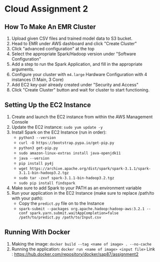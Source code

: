 # Cloud Assignment 2

## How To Make An EMR Cluster

1. Upload given CSV files and trained model data to S3 bucket. 
2. Head to EMR under AWS dashboard and click "Create Cluster"
3. Click "advanced configuration" at the top
4. Select the appropriate Spark/Hadoop version under "Software Configuration"
5. Add a step to run the Spark Application, and fill in the appropriate arguments.
6. Configure your cluster with `m4.large` Hardware Configuration with 4 instances (1 Main, 3 Core)
7. Add EC2 key-pair already created under "Security and Access"
8. Click "Create Cluster" button and wait for cluster to start functioning. 

## Setting Up the EC2 Instance

1. Create and launch the EC2 instance from within the AWS Management Console
2. Update the EC2 instance: `sudo yum update -y`
3. Install Spark on the EC2 Instance (run in order):
    * `python3 --version`
    * `curl -O https://bootstrap.pypa.io/get-pip.py`
    * `python3 get-pip.py`
    * `sudo amazon-linux-extras install java-openjdk11`
    * `java --version`
    * `pip install py4j`
    * `wget https://archive.apache.org/dist/spark/spark-3.1.1/spark-3.1.1-bin-hadoop3.2.tgz`
    * `sudo tar -zxvf spark-3.1.1-bin-hadoop3.2.tgz`
    * `sudo pip install findspark`
4. Make sure to add Spark to your PATH as an environment variable
5. Run your application in the EC2 Instance (make sure to replace /path/to with your path):
    * Copy the `predict.py` file on to the Instance
    * `spark-submit --packages org.apache.hadoop:hadoop-aws:3.2.1 --conf spark.yarn.submit.waitAppCompletion=false /path/to/predict.py /path/to/Input.csv`

## Running With Docker

1. Making the image: ```docker build --tag <name of image> . --no-cache```
2. Running the application: ```docker run <name of image> <input file>```
Link : https://hub.docker.com/repository/docker/sap87/assignment2

